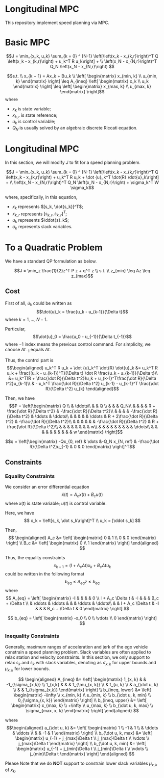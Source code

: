 # Longitudinal MPC

This repository implement speed planning via MPC.

# Basic MPC

$$J = 
\min_{x_k, u_k} \sum_{k = 0} ^ {N-1} \left[\left(x_k - x_{k,r}\right)^T Q \left(x_k - x_{k,r}\right) + u_k^T R u_k\right] + \\
\left(x_N - x_{N,r}\right)^T Q_N \left(x_N - x_{N,r}\right)
$$

$$s.t. \\
x_{k + 1} = Ax_k + Bu_k \\
\left[
\begin{matrix}
x_{min, k}  \\
u_{min, k}
\end{matrix}
\right] 
\leq
A_{ineq}
\left[
\begin{matrix}
x_k  \\
u_k
\end{matrix}
\right]
\leq
\left[
\begin{matrix}
x_{max, k}  \\
u_{max, k}
\end{matrix}
\right]$$
where 
- $x_k$ is state variable; 
- $x_{k, r}$ is state reference; 
- $u_k$ is control variable; 
- $Q_N$ is usually solved by an algebraic discrete Riccati equation.

# Longitudinal MPC

In this section, we will modify $J$ to fit for a speed planning problem. 

$$J = 
\min_{x_k, u_k} \sum_{k = 0} ^ {N-1} \left[\left(x_k - x_{k,r}\right)^T Q \left(x_k - x_{k,r}\right) + u_k^T R u_k + \dot {u}_k^T \dot{R} \dot{u}_k\right] + \\
\left(x_N - x_{N,r}\right)^T Q_N \left(x_N - x_{N,r}\right) + \sigma_k^T W \sigma_k$$ 

where, specifically, in this equation, 
- $x_k$ represents $[s_k, \dot{s_k}]^T$;
- $x_{k, r}$ represents $[s_{k, r}, \dot{s}_{k, r}]^T$;
- $u_k$ represents $\ddot{s}_k$;
- $\sigma_k$ represents slack variables.

# To a Quadratic Problem

We have a standard QP formulation as below.

$$J = \min_z \frac{1}{2}z^T P z + q^T z \\ 
s.t. \\
z_{min} \leq Az \leq z_{max}$$

## Cost

First of all, $\dot{u}_k$ could be written as 
$$\dot{u}_k = \frac{u_k - u_{k-1}}{\Delta t}$$
where $k = 1, ..., N - 1$.

Perticular,
$$\dot{u}_0 = \frac{u_0 - u_{-1}}{\Delta t_{-1}}$$
where $-1$ index means the previous control command. For simplicity, we choose $\Delta t_{-1}$ equals $\Delta t$.

Thus, the control part is 
$$\begin{aligned}
u_k^T R u_k + \dot {u}_k^T \dot{R} \dot{u}_k 
&= u_k^T R u_k + \frac{(u_k - u_{k-1})^T}{\Delta t} \dot R \frac{u_k - u_{k-1}}{\Delta t}\\
&= u_k^T(R + \frac{\dot R}{\Delta t^2})u_k + u_{k-1}^T\frac{\dot R}{\Delta t^2}u_{k-1}\\
& - u_k^T \frac{\dot R}{\Delta t^2} u_{k-1} - u_{k-1}^T \frac{\dot R}{\Delta t^2} u_{k}
\end{aligned}$$

Then, we have
$$P = \left[\begin{matrix}
Q \\
& \ddots\\
& & Q \\
& & & Q_N\\
& & & & R + \frac{\dot R}{\Delta t^2} & -\frac{\dot R}{\Delta t^2}\\
& & & & -\frac{\dot R}{\Delta t^2} & \ddots &  \ddots\\
& & & & & \ddots & R + 2\frac{\dot R}{\Delta t^2} & -\frac{\dot R}{\Delta t^2}\\
& & & & & &  -\frac{\dot R}{\Delta t^2} & R + \frac{\dot R}{\Delta t^2}\\
& & & & & & & & w\\
& & & & & & & & & \ddots\\
& & & & & & & & & & w
\end{matrix}
\right]$$

$$q = \left[\begin{matrix}
-Qx_{0, ref} & \dots  &-Q_N x_{N, ref} & 
-\frac{\dot R}{\Delta t^2}u_{-1} & 0 & 
0
\end{matrix}
\right]^T$$

## Constraints

### Equality Constraints

We consider an error differential equation
$$\dot x(t) = A_c x(t) +B_c u(t)$$
where $x(t)$ is state variable; $u(t)$ is control variable.

Here, we have
$$
x_k = \left[s_k, \dot s_k\right]^T \\
u_k = [\ddot s_k]
$$

Then,
$$
\begin{aligned}
A_c &= \left[
\begin{matrix}
0 & 1 \\
0 & 0
\end{matrix}
\right] \\
B_c &= \left[
\begin{matrix}
0 \\
1
\end{matrix}
\right]
\end{aligned}
$$

Thus, the equality constraints 
$$x_{k + 1} = (I + A_c \Delta t) x_k + B_c \Delta t u_k$$ 
could be written in the following format
$$
b_{eq} \leq A_{eq}z \leq b_{eq}
$$
where
$$
A_{eq} = \left[
\begin{matrix}
-I & & & & 0 \\
I + A_c \Delta t & -I & & & B_c + \Delta t \\
& \ddots & \ddots & & & \ddots & \ddots\\
& & I + A_c \Delta t & -I & & & B_c + \Delta t & 0
\end{matrix}
\right]
$$

$$
b_{eq} = \left[
\begin{matrix}
-x_0 \\
0 \\
\vdots \\
0
\end{matrix}
\right]
$$

### Inequality Constraints

Generally, maximum ranges of acceleration and jerk of the ego vehicle constrain a speed planning problem. Slack variables are often applied to relax station and velocity constraints. In this section, we only support to relax $s_k$ and $\dot s_k$ with slack variables, denoting as $\sigma_{x,k}$ for upper bounds and $\mu_{x, k}$ for lower bounds.

$$
\begin{aligned}
A_{ineq} &= 
\left[
\begin{matrix}
1_{x, k} &  & -1_{\sigma_{x,k}} \\
1_{x,k} & & & 1_{\mu_{x, k}} \\
& 1_{u, k} \\
& a_{\dot u, k} \\
& & 1_{\sigma_{x,k}}
\end{matrix}
\right] \\
b_{ineq, lower} &= \left[
\begin{matrix}
-\infty \\
x_{min, k} \\
u_{min, k} \\
b_{\dot u, k, min} \\
0_{\sigma_{x, k}}
\end{matrix}
\right] \\ 
b_{ineq, upper} &= \left[
\begin{matrix}
x_{max, k} \\
+\infty \\
u_{max, k} \\
b_{\dot u, k, max} \\
\sigma_{max, x, k}
\end{matrix}
\right]
\end{aligned}
$$

where 
$$\begin{aligned}
a_{\dot u, k} &= \left[
\begin{matrix}
1 \\
-1 & 1 \\
& \ddots & \ddots \\
& & -1 & 1
\end{matrix}
\right] \\
b_{\dot u, k, max} &= 
\left[
\begin{matrix}
u_{-1} + j_{max}\Delta t \\
j_{max}\Delta t \\ 
\vdots \\ 
j_{max}\Delta t
\end{matrix}
\right] \\
b_{\dot u, k, min} &= 
\left[
\begin{matrix}
u_{-1} + j_{min}\Delta t \\
j_{min}\Delta t \\ 
\vdots \\ 
j_{min}\Delta t
\end{matrix}
\right]
\end{aligned}
$$

Please Note that we do **NOT** support to constrain lower slack variables $\mu_{x, k}$ of $x_k$.